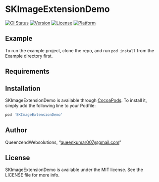 # SKImageExtensionDemo

[![CI Status](https://img.shields.io/travis/QueenzendWebsolutions/SKImageExtensionDemo.svg?style=flat)](https://travis-ci.org/QueenzendWebsolutions/SKImageExtensionDemo)
[![Version](https://img.shields.io/cocoapods/v/SKImageExtensionDemo.svg?style=flat)](https://cocoapods.org/pods/SKImageExtensionDemo)
[![License](https://img.shields.io/cocoapods/l/SKImageExtensionDemo.svg?style=flat)](https://cocoapods.org/pods/SKImageExtensionDemo)
[![Platform](https://img.shields.io/cocoapods/p/SKImageExtensionDemo.svg?style=flat)](https://cocoapods.org/pods/SKImageExtensionDemo)

## Example

To run the example project, clone the repo, and run `pod install` from the Example directory first.

## Requirements

## Installation

SKImageExtensionDemo is available through [CocoaPods](https://cocoapods.org). To install
it, simply add the following line to your Podfile:

```ruby
pod 'SKImageExtensionDemo'
```

## Author

QueenzendWebsolutions, “queenkumar007@gmail.com”

## License

SKImageExtensionDemo is available under the MIT license. See the LICENSE file for more info.
